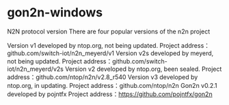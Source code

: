 # gon2n-windows


N2N protocol version
There are four popular versions of the n2n project

Version v1 developed by ntop.org, not being updated. Project address：github.com/switch-iot/n2n_meyerd/v1
Version v2s developed by meyerd, not being updated. Project address：github.com/switch-iot/n2n_meyerd/v2s
Version v2 developed by ntop.org, been sealed. Project address：github.com/ntop/n2n/v2.8_r540
Version v3 developed by ntop.org, in updating. Project address：github.com/ntop/n2n
Gon2n  v0.2.1 developed by pojntfx  Project address：https://github.com/pojntfx/gon2n
